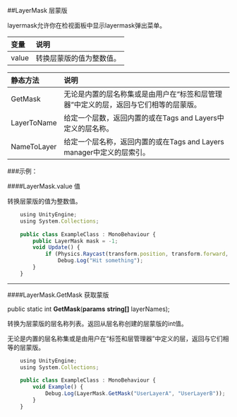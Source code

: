##LayerMask 层蒙版

layermask允许你在检视面板中显示layermask弹出菜单。

|变量|说明|
|:--|:--|
|value|转换层蒙版的值为整数值。|

|静态方法|说明|
|:--|:--|
|GetMask|无论是内置的层名称集或是由用户在“标签和层管理器”中定义的层，返回与它们相等的层蒙版。|
|LayerToName|给定一个层数，返回内置的或在Tags and Layers中定义的层名称。|
|NameToLayer|给定一个层名称，返回内置的或在Tags and Layers manager中定义的层索引。|

###示例：

####LayerMask.value 值

转换层蒙版的值为整数值。

```javascript
    using UnityEngine;
    using System.Collections;
 
    public class ExampleClass : MonoBehaviour {
        public LayerMask mask = -1;
        void Update() {
            if (Physics.Raycast(transform.position, transform.forward, 100, mask.value))
                Debug.Log("Hit something");
        }
    }
```

---

####LayerMask.GetMask 获取蒙版

public static int **GetMask**(**params** **string[]** layerNames);

转换为层蒙版的层名称列表。返回从层名称创建的层蒙版的int值。

无论是内置的层名称集或是由用户在“标签和层管理器”中定义的层，返回与它们相等的层蒙版。

```javascript
    using UnityEngine;
    using System.Collections;
 
    public class ExampleClass : MonoBehaviour {
        void Example() {
            Debug.Log(LayerMask.GetMask("UserLayerA", "UserLayerB"));
        }
    }
```

